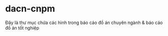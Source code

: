 # dacn-cnpm

Đây là thư mục chứa các hình trong báo cáo đồ án chuyên ngành & báo cáo đồ án tốt nghiệp